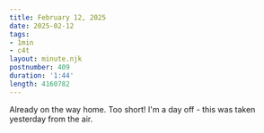 ```yaml
---
title: February 12, 2025
date: 2025-02-12
tags:
- 1min
- c4t
layout: minute.njk
postnumber: 409
duration: '1:44'
length: 4160782
---
```

Already on the way home. Too short! I'm a day off - this was taken yesterday from the air. 